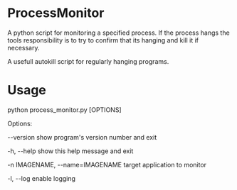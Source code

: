 # ProcessMonitor

A python script for monitoring a specified process. If the process hangs the tools responsibility is to try to confirm that its hanging and kill it if necessary.

A usefull autokill script for regularly hanging programs.

# Usage

python process_monitor.py [OPTIONS]

Options:

  --version             			show program's version number and exit

  -h, --help            			show this help message and exit

  -n IMAGENAME, --name=IMAGENAME    target application to monitor

  -l, --log             			enable logging
  